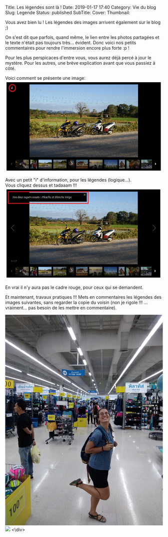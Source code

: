 Title: Les légendes sont là !
Date: 2019-01-17 17:40
Category: Vie du blog
Slug: Legende
Status: published
SubTitle:
Cover:
Thumbnail:

Vous avez bien lu ! Les légendes des images arrivent également sur le blog ;)

On s'est dit que parfois, quand même, le lien entre les photos partagées et le texte n'était pas toujours très... évident. Donc voici nos petits commentaires pour rendre l'immersion encore plus forte :p !

Pour les plus perspicaces d'entre vous, vous aurez déjà percé à jour le mystère. Pour les autres, une brève explication avant que vous passiez à côté.

Voici comment se présente une image:
<img src="images/LegendImage/LegendImage_02.jpg">

Avec un petit "i" d'information, pour les légendes (logique...).  
Vous cliquez dessus et tadaaam !!!
<img src="images/LegendImage/LegendImage_03.jpg">

En vrai il n'y aura pas le cadre rouge, pour ceux qui se demandent.

Et maintenant, travaux pratiques !!!
Mets en commentaires les légendes des images suivantes, sans regarder la copie du voisin (non je rigole !!! ... vraiment... pas besoin de les mettre en commentaire).


<div class="galleria" style="margin:auto">
    <img src="images/LegendImage/LegendImage_00.jpg" data-description="Maïlys au Décathlon">
    <img src="images/LegendImage/LegendImage_01.jpg" data-description="Maïlys les pieds dans la boue">
<\div>
<script>
	(function() { 
            Galleria.loadTheme('https://cdnjs.cloudflare.com/ajax/libs/galleria/1.5.7/themes/classic/galleria.classic.min.js');
            Galleria.run('.galleria');
        }());
</script>
